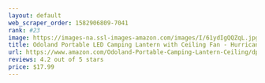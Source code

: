 ```yaml
---
layout: default 
﻿web_scraper_order: 1582906809-7041
rank: #23
image: https://images-na.ssl-images-amazon.com/images/I/61ydIgQQZqL.jpg
title: Odoland Portable LED Camping Lantern with Ceiling Fan - Hurricane Emergency Survival Kit
url: https://www.amazon.com/Odoland-Portable-Camping-Lantern-Ceiling/dp/B016HM7QRE/ref=zg_mw_sporting-goods_23?_encoding=UTF8&psc=1&refRID=2VTEBFM0FKHWWGSXP9AH
reviews: 4.2 out of 5 stars
price: $17.99 
---
```

